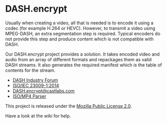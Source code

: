 DASH.encrypt
============

Usually when creating a video, all that is needed is to encode it using a codec (for example H.264 or HEVC). However, to transmit a video using MPEG-DASH, an extra segmentation step is required. Typical encoders do not provide this step and produce content which is not compatible with DASH.

Our DASH.encrypt project provides a solution. It takes encoded video and audio from an array of different formats and repackages them as valid DASH streams. It also generates the required manifest which is the table of contents for the stream.

* [DASH Industry Forum](http://dashif.org/)
* [ISO/IEC 23009-1:2014](http://www.iso.org/iso/home/store/catalogue_tc/catalogue_detail.htm?csnumber=65274)
* [DASH.encrypt@castlabs.com](http://castlabs.com/products/dash-encrypt/)
* [ISO/MP4 Parser](https://github.com/sannies/mp4parser/) 

This project is released under the [Mozilla Public License 2.0](http://www.mozilla.org/MPL/2.0/).

Have a look at the wiki for help.

